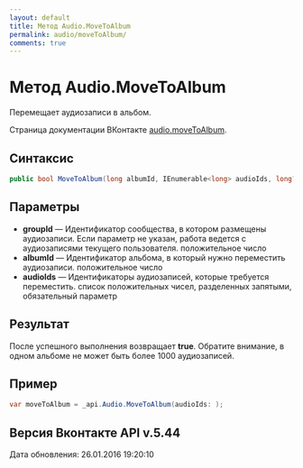 ```yaml
---
layout: default
title: Метод Audio.MoveToAlbum
permalink: audio/moveToAlbum/
comments: true
---
```

# Метод Audio.MoveToAlbum
Перемещает аудиозаписи в альбом.

Страница документации ВКонтакте [audio.moveToAlbum](https://vk.com/dev/audio.moveToAlbum).

## Синтаксис
``` csharp
public bool MoveToAlbum(long albumId, IEnumerable<long> audioIds, long? groupId = null)
```

## Параметры
+ **groupId** — Идентификатор сообщества, в котором размещены аудиозаписи. Если параметр не указан, работа ведется с аудиозаписями текущего пользователя. положительное число
+ **albumId** — Идентификатор альбома, в который нужно переместить аудиозаписи. положительное число
+ **audioIds** — Идентификаторы аудиозаписей, которые требуется переместить. список положительных чисел, разделенных запятыми, обязательный параметр

## Результат
После успешного выполнения возвращает **true**. 
Обратите внимание, в одном альбоме не может быть более 1000 аудиозаписей.

## Пример
``` csharp
var moveToAlbum = _api.Audio.MoveToAlbum(audioIds: );
```

## Версия Вконтакте API v.5.44
Дата обновления: 26.01.2016 19:20:10
